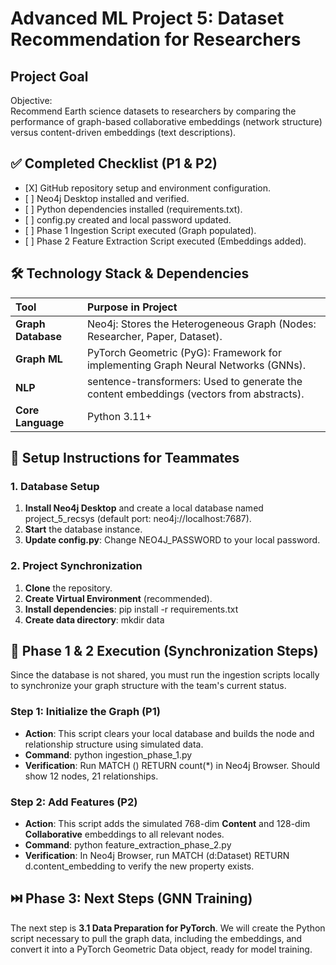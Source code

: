 # **Advanced ML Project 5: Dataset Recommendation for Researchers**

## **Project Goal**

Objective:  
Recommend Earth science datasets to researchers by comparing the performance of graph-based collaborative embeddings (network structure) versus content-driven embeddings (text descriptions).


## **✅ Completed Checklist (P1 & P2)**

* \[X\] GitHub repository setup and environment configuration.  
* \[ \] Neo4j Desktop installed and verified.  
* \[ \] Python dependencies installed (requirements.txt).  
* \[ \] config.py created and local password updated.  
* \[ \] Phase 1 Ingestion Script executed (Graph populated).  
* \[ \] Phase 2 Feature Extraction Script executed (Embeddings added).

## **🛠️ Technology Stack & Dependencies**

| Tool | Purpose in Project |
| :---- | :---- |
| **Graph Database** | Neo4j: Stores the Heterogeneous Graph (Nodes: Researcher, Paper, Dataset). |
| **Graph ML** | PyTorch Geometric (PyG): Framework for implementing Graph Neural Networks (GNNs). |
| **NLP** | sentence-transformers: Used to generate the content embeddings (vectors from abstracts). |
| **Core Language** | Python 3.11+ |

## **🚀 Setup Instructions for Teammates**



### **1\. Database Setup**

1. **Install Neo4j Desktop** and create a local database named project\_5\_recsys (default port: neo4j://localhost:7687).  
2. **Start** the database instance.  
3. **Update config.py**: Change NEO4J\_PASSWORD to your local password.

### **2\. Project Synchronization**

1. **Clone** the repository.  
2. **Create Virtual Environment** (recommended).  
3. **Install dependencies**: pip install \-r requirements.txt  
4. **Create data directory**: mkdir data

## **🧪 Phase 1 & 2 Execution (Synchronization Steps)**

Since the database is not shared, you must run the ingestion scripts locally to synchronize your graph structure with the team's current status.

### **Step 1: Initialize the Graph (P1)**

* **Action**: This script clears your local database and builds the node and relationship structure using simulated data.  
* **Command**: python ingestion\_phase\_1.py  
* **Verification**: Run MATCH () RETURN count(\*) in Neo4j Browser. Should show 12 nodes, 21 relationships.

### **Step 2: Add Features (P2)**

* **Action**: This script adds the simulated 768-dim **Content** and 128-dim **Collaborative** embeddings to all relevant nodes.  
* **Command**: python feature\_extraction\_phase\_2.py  
* **Verification**: In Neo4j Browser, run MATCH (d:Dataset) RETURN d.content\_embedding to verify the new property exists.

## **⏭️ Phase 3: Next Steps (GNN Training)**

The next step is **3.1 Data Preparation for PyTorch**. We will create the Python script necessary to pull the graph data, including the embeddings, and convert it into a PyTorch Geometric Data object, ready for model training.